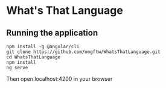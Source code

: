 # What's That Language

## Running the application

```shell
npm install -g @angular/cli
git clone https://github.com/omgftw/WhatsThatLanguage.git
cd WhatsThatLanguage
npm install
ng serve
```

Then open localhost:4200 in your browser